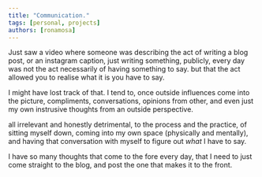 ```yaml
---
title: "Communication."
tags: [personal, projects]
authors: [ronamosa]
---
```



Just saw a video where someone was describing the act of writing a blog post, or an instagram caption, just writing something, publicly, every day was not the act necessarily of having something to say. but that the act allowed you to realise what it is you have to say.

I might have lost track of that. I tend to, once outside influences come into the picture, compliments, conversations, opinions from other, and even just my own instrusive thoughts from an outside perspective.

all irrelevant and honestly detrimental, to the process and the practice, of sitting myself down, coming into my own space (physically and mentally), and having that conversation with myself to figure out *what* I have to say.

I have so many thoughts that come to the fore every day, that I need to just come straight to the blog, and post the one that makes it to the front.
